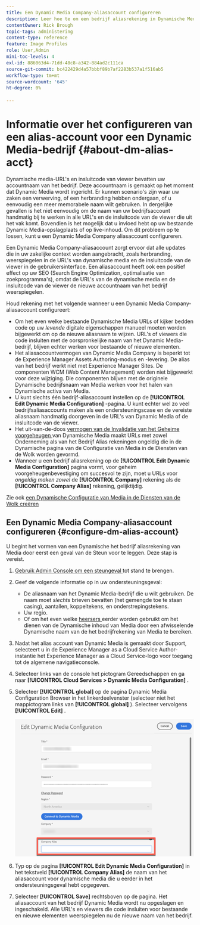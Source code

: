 ```yaml
---
title: Een Dynamic Media Company-aliasaccount configureren
description: Leer hoe te om een bedrijf aliasrekening in Dynamische Media te vormen.
contentOwner: Rick Brough
topic-tags: administering
content-type: reference
feature: Image Profiles
role: User,Admin
mini-toc-levels: 4
exl-id: 886063d4-71dd-48c8-a342-884ad2c111ca
source-git-commit: bc422429d4a57bbbf89b7af2283b537a1f516ab5
workflow-type: tm+mt
source-wordcount: '645'
ht-degree: 0%

---
```


# Informatie over het configureren van een alias-account voor een Dynamic Media-bedrijf {#about-dm-alias-acct}

<!-- hide: yes
hidefromtoc: yes 
-->

<!-- 
>[!NOTE]
>
>This feature to create a Dynamic Media company alias account is in the Prerelease Channel for January 2022. See [Prerelease Channel documentation](https://experienceleague.adobe.com/docs/experience-manager-cloud-service/content/release-notes/prerelease.html?lang=nl-NL#enable-prerelease) for information on how to enable the feature for your environment. The feature is generally available in the February 2022 release. 
-->

Dynamische media-URL&#39;s en insluitcode van viewer bevatten uw accountnaam van het bedrijf. Deze accountnaam is gemaakt op het moment dat Dynamic Media wordt ingericht. Er kunnen scenario&#39;s zijn waar uw zaken een verwerving, of een herbranding hebben ondergaan, of u eenvoudig een meer memorabele naam wilt gebruiken. In dergelijke gevallen is het niet eenvoudig om de naam van uw bedrijfsaccount handmatig bij te werken in alle URL&#39;s en de insluitcode van de viewer die uit het vak komt. Bovendien is het mogelijk dat u invloed hebt op uw bestaande Dynamic Media-opslagplaats of op live-inhoud. Om dit probleem op te lossen, kunt u een Dynamic Media Company aliasaccount configureren.

Een Dynamic Media Company-aliasaccount zorgt ervoor dat alle updates die in uw zakelijke context worden aangebracht, zoals herbranding, weerspiegelen in de URL&#39;s van dynamische media en de insluitcode van de viewer in de gebruikersinterface. Een aliasaccount heeft ook een positief effect op uw SEO (Search Engine Optimization, optimalisatie van zoekprogramma&#39;s), omdat de URL&#39;s van de dynamische media en de insluitcode van de viewer de nieuwe accountnaam van het bedrijf weerspiegelen.

Houd rekening met het volgende wanneer u een Dynamic Media Company-aliasaccount configureert:

* Om het even welke bestaande Dynamische Media URLs of kijker bedden code op uw *levende* digitale eigenschappen manueel moeten worden bijgewerkt om op de nieuwe aliasnaam te wijzen. URL&#39;s of viewers die code insluiten met de oorspronkelijke naam van het Dynamic Media-bedrijf, blijven echter werken voor bestaande of nieuwe elementen.
* Het aliasaccountvermogen van Dynamic Media Company is beperkt tot de Experience Manager Assets Authoring-modus en -levering. De alias van het bedrijf werkt niet met Experience Manager Sites. De componenten WCM (Web Content Management) worden niet bijgewerkt voor deze wijziging. Die componenten blijven met de originele Dynamische bedrijfsnaam van Media werken voor het halen van Dynamische activa van Media.
* U kunt slechts één bedrijf-aliasaccount instellen op de **[!UICONTROL Edit Dynamic Media Configuration]** -pagina. U kunt echter wel zo veel bedrijfsaliasaccounts maken als een ondersteuningscase en de vereiste aliasnaam handmatig doorgeven in de URL&#39;s van Dynamic Media of de insluitcode van de viewer.
* Het uit-van-de-doos [ vermogen van de Invalidatie van het Geheime voorgeheugen ](/help/assets/dynamic-media/invalidate-cdn-cache-dynamic-media.md) van Dynamische Media maakt URLs met zowel Onderneming als van het Bedrijf Alias rekeningen ongeldig die in de Dynamische pagina van de Configuratie van Media in de Diensten van de Wolk worden gevormd.
* Wanneer u een bedrijf aliasrekening op de **[!UICONTROL Edit Dynamic Media Configuration]** pagina vormt, voor geheim voorgeheugenbevestiging om succesvol te zijn, moet u URLs voor *ongeldig maken zowel* de **[!UICONTROL Company]** rekening als de **[!UICONTROL Company Alias]** rekening, gelijktijdig.

Zie ook [ een Dynamische Configuratie van Media in de Diensten van de Wolk creëren ](/help/assets/dynamic-media/config-dm.md#configuring-dynamic-media-cloud-services)

## Een Dynamic Media Company-aliasaccount configureren {#configure-dm-alias-account}

U begint het vormen van een Dynamische het bedrijf aliasrekening van Media door eerst een geval van de Steun voor te leggen. Deze stap is vereist.

1. [ Gebruik Admin Console om een steungeval ](https://helpx.adobe.com/nl/enterprise/using/support-for-experience-cloud.html) tot stand te brengen.
1. Geef de volgende informatie op in uw ondersteuningsgeval:

   * De aliasnaam van het Dynamic Media-bedrijf die u wilt gebruiken. De naam moet *slechts* brieven bevatten (het gemengde toe te staan casing), aantallen, koppeltekens, en onderstrepingstekens.
   * Uw regio.
   * Of om het even welke [ heersers ](/help/assets/dynamic-media/using-rulesets-to-transform-urls.md) eerder worden gebruikt om het dienen van de Dynamische inhoud van Media door een afwisselende Dynamische naam van de het bedrijfrekening van Media te bereiken.

1. Nadat het alias account van Dynamic Media is gemaakt door Support, selecteert u in de Experience Manager as a Cloud Service Author-instantie het Experience Manager as a Cloud Service-logo voor toegang tot de algemene navigatieconsole.
1. Selecteer links van de console het pictogram Gereedschappen en ga naar **[!UICONTROL Cloud Services > Dynamic Media Configuration]** .
1. Selecteer **[!UICONTROL global]** op de pagina Dynamic Media Configuration Browser in het linkerdeelvenster (selecteer niet het mappictogram links van **[!UICONTROL global]** ). Selecteer vervolgens **[!UICONTROL Edit]** .

   ![ Dynamisch Bedrijf van Media Alias tekstgebied ](/help/assets/assets-dm/dm-company-alias.png)

1. Typ op de pagina **[!UICONTROL Edit Dynamic Media Configuration]** in het tekstveld **[!UICONTROL Company Alias]** de naam van het aliasaccount voor dynamische media die u eerder in het ondersteuningsgeval hebt opgegeven.
1. Selecteer **[!UICONTROL Save]** rechtsboven op de pagina.
Het aliasaccount van het bedrijf Dynamic Media wordt nu opgeslagen en ingeschakeld. Alle URL&#39;s en viewers die code insluiten voor bestaande en nieuwe elementen weerspiegelen nu de nieuwe naam van het bedrijf.